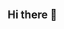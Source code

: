 ## Hi there 👋

<!--
**Justin-CODING-PY/Justin-CODING-PY** is a ✨ _special_ ✨ repository because its `README.md` (this file) appears on your GitHub profile.

Here are some ideas to get you started:

- 🔭 I’m currently working on a school project that has a search algorithim to find the best route for gliders/sailplanes while taking into account thermals and other wheather variables
- 👯 I’m looking to collaborate on a project that can help build my skills and give me more experience
- 💬 Ask me about my project
- 📫 How to reach me: msg me on here I should respond in a reasonable time
- 😄 Pronouns: he/him
- ⚡ Fun fact: idk but i do fun things 🙄
-->
